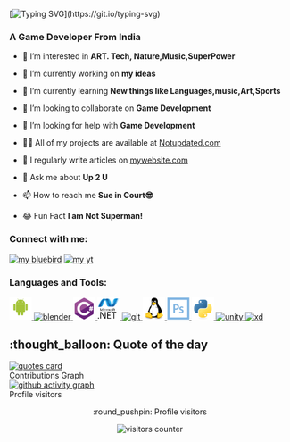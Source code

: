 [![Typing SVG](https://readme-typing-svg.demolab.com/?lines=👋+Hi,+My+name+is+SupermanSpace;)](https://git.io/typing-svg)

<h3 align="left"> A Game Developer From India </h3>





- 👀 I’m interested in **ART. Tech, Nature,Music,SuperPower**

- 🔭 I’m currently working on **my ideas**

- 🌱 I’m currently learning **New things like Languages,music,Art,Sports**

- 👯 I’m looking to collaborate on **Game Development**

- 🤝 I’m looking for help with **Game Development**

- 👨‍💻 All of my projects are available at [Notupdated.com](Notupdated.com)

- 📝 I regularly write articles on [mywebsite.com](mywebsite.com)

- 💬 Ask me about **Up 2 U**

- 📫 How to reach me **Sue in Court😎**

- 😂 Fun Fact **I am Not Superman!**

<h3 align="left">Connect with me:</h3>
<p align="left">
<a href="https://twitter.com/my bluebird" target="blank"><img align="center" src="https://raw.githubusercontent.com/rahuldkjain/github-profile-readme-generator/master/src/images/icons/Social/twitter.svg" alt="my bluebird" height="30" width="40" /></a>
<a href="https://www.youtube.com/c/youtube" target="blank"><img align="center" src="https://raw.githubusercontent.com/rahuldkjain/github-profile-readme-generator/master/src/images/icons/Social/youtube.svg" alt="my yt" height="30" width="40" /></a>
</p>

<h3 align="left">Languages and Tools:</h3>
<p align="left"> <a href="https://developer.android.com" target="_blank" rel="noreferrer"> <img src="https://raw.githubusercontent.com/devicons/devicon/master/icons/android/android-original-wordmark.svg" alt="android" width="40" height="40"/> </a> <a href="https://www.blender.org/" target="_blank" rel="noreferrer"> <img src="https://download.blender.org/branding/community/blender_community_badge_white.svg" alt="blender" width="40" height="40"/> </a> <a href="https://www.w3schools.com/cs/" target="_blank" rel="noreferrer"> <img src="https://raw.githubusercontent.com/devicons/devicon/master/icons/csharp/csharp-original.svg" alt="csharp" width="40" height="40"/> </a> <a href="https://dotnet.microsoft.com/" target="_blank" rel="noreferrer"> <img src="https://raw.githubusercontent.com/devicons/devicon/master/icons/dot-net/dot-net-original-wordmark.svg" alt="dotnet" width="40" height="40"/> </a> <a href="https://git-scm.com/" target="_blank" rel="noreferrer"> <img src="https://www.vectorlogo.zone/logos/git-scm/git-scm-icon.svg" alt="git" width="40" height="40"/> </a> <a href="https://www.linux.org/" target="_blank" rel="noreferrer"> <img src="https://raw.githubusercontent.com/devicons/devicon/master/icons/linux/linux-original.svg" alt="linux" width="40" height="40"/> </a> <a href="https://www.photoshop.com/en" target="_blank" rel="noreferrer"> <img src="https://raw.githubusercontent.com/devicons/devicon/master/icons/photoshop/photoshop-line.svg" alt="photoshop" width="40" height="40"/> </a> <a href="https://www.python.org" target="_blank" rel="noreferrer"> <img src="https://raw.githubusercontent.com/devicons/devicon/master/icons/python/python-original.svg" alt="python" width="40" height="40"/> </a> <a href="https://unity.com/" target="_blank" rel="noreferrer"> <img src="https://www.vectorlogo.zone/logos/unity3d/unity3d-icon.svg" alt="unity" width="40" height="40"/> </a> <a href="https://www.adobe.com/products/xd.html" target="_blank" rel="noreferrer"> <img src="https://cdn.worldvectorlogo.com/logos/adobe-xd.svg" alt="xd" width="40" height="40"/> </a> </p>

<h2>:thought_balloon: Quote of the day</h2>

</summary>
    <a href="https://github.com/himanshuskyrockets">
        <img src="https://quotes-github-readme.vercel.app/api?type=horizontal&theme=tokyonight" alt="quotes card">
    </a>
</details>


</details>
<summary>Contributions Graph</summary>

<a href="https://github.com/himanshuskyrockets/">
    <img alt="github activity graph" src="https://carol42-activity-graph.herokuapp.com/graph?username=himanshuskyrockets&area=true&hide_border=true&bg_color=000&line=7E3ACE&point=1E0E31&color=7E3aCE&area_color=7E3ACE">
</a>
</details>

</details>
<summary>Profile visitors</summary>
<p align="center">:round_pushpin: Profile visitors</p>
<div align="center">
    <img alt="visitors counter" src="https://profile-counter.glitch.me/himanshuskyrockets/count.svg">
</div>
</details>
<!--Credits To All the Creators 
  Thanks all the Creator for making this Possible there are lot of other Creators Who inspired me and helped to Create this Stunning 
   Readme/Aboutme-->




